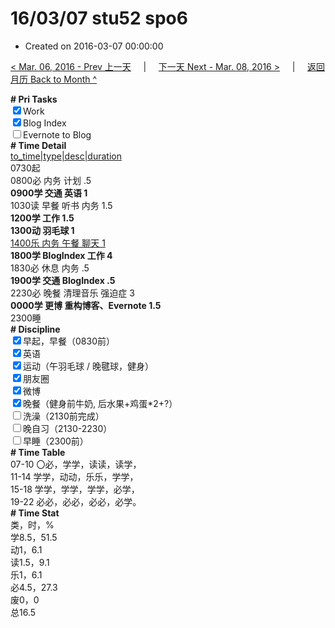 # 16/03/07 stu52 spo6

- Created on 2016-03-07 00:00:00

[< Mar. 06, 2016 - Prev 上一天](/_archived/lifelogs/2016/03/d06.md) &nbsp; &nbsp; | &nbsp; &nbsp; [下一天 Next - Mar. 08, 2016 >](/_archived/lifelogs/2016/03/d08.md) &nbsp; &nbsp; |  &nbsp; &nbsp; [返回月历 Back to Month ^](/_archived/lifelogs/2016/03/index.md)
<br/><div><b># Pri Tasks</b></div><div><input checked="true" type="checkbox"/>Work</div><div><input checked="true" type="checkbox"/>Blog Index</div><div><input type="checkbox"/>Evernote to Blog</div><div><b># Time Detail</b></div><div><u>to_time|type|desc|duration</u></div><div>0730起</div><div>0800必 内务 计划 .5</div><div><b>0900学 交通 英语 1</b></div><div>1030读 早餐 听书 内务 1.5</div><div><b>1200学 工作 1.5</b></div><div><b>1300动 羽毛球 1</b></div><div><u>1400乐 内务 午餐 聊天 1</u></div><div><b>1800学 BlogIndex 工作 4</b></div><div>1830必 休息 内务 .5</div><div><b>1900学 交通 BlogIndex .5</b></div><div>2230必 晚餐 清理音乐 强迫症 3</div><div><b>0000学 更博 重构博客、Evernote 1.5</b></div><div>2300睡</div><div><b># Discipline</b></div><div><input checked="true" type="checkbox"/>早起，早餐（0830前）</div><div><input checked="true" type="checkbox"/>英语</div><div><input checked="true" type="checkbox"/>运动（午羽毛球 / 晚毽球，健身）</div><div><input checked="true" type="checkbox"/>朋友圈</div><div><input checked="true" type="checkbox"/>微博</div><div><input checked="true" type="checkbox"/>晚餐（健身前牛奶, 后水果+鸡蛋*2+?）</div><div><input type="checkbox"/>洗澡（2130前完成）</div><div><input type="checkbox"/>晚自习（2130-2230）</div><div><input type="checkbox"/>早睡（2300前）</div><div><b># Time Table</b></div><div>07-10 〇必，学学，读读，读学，</div><div>11-14 学学，动动，乐乐，学学，</div><div>15-18 学学，学学，学学，必学，</div><div>19-22 必必，必必，必必，必学。</div><div><b># Time Stat</b></div><div>类，时，%</div><div>学8.5，51.5</div><div>动1，6.1</div><div>读1.5，9.1</div><div>乐1，6.1</div><div>必4.5，27.3</div><div>废0，0</div><div>总16.5</div>
